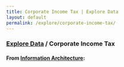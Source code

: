 ```yaml
---
title: Corporate Income Tax | Explore Data
layout: default
permalink: /explore/corporate-income-tax/
---
```


<div class="container-outer container-padded">

  <h3> <a href="{{ site.baseurl }}/explore/">Explore Data</a> / Corporate Income Tax</h3>

  <h4>From <a href="https://github.com/18F/doi-extractives-data/wiki/Information-Architecture">Information Architecture</a>:</h4>


</div>
